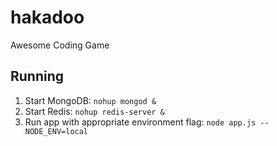 hakadoo
=======

Awesome Coding Game

## Running
1. Start MongoDB: `nohup mongod &`
2. Start Redis: `nohup redis-server &`
3. Run app with appropriate environment flag: `node app.js --NODE_ENV=local`
